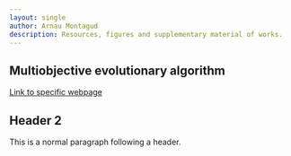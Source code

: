 ```yaml
---
layout: single
author: Arnau Montagud
description: Resources, figures and supplementary material of works.
---
```



## [](#header-2)Multiobjective evolutionary algorithm
[Link to specific webpage](https://arnaumontagud.github.io/metamode)

## [](#header-2)Header 2
This is a normal paragraph following a header. 
